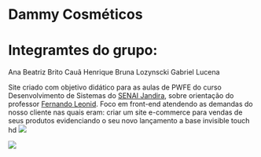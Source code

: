 # Dammy Cosméticos

# Integramtes do grupo:
Ana Beatriz Brito
Cauã Henrique
Bruna Lozynscki
Gabriel Lucena

Site criado com objetivo didático para as aulas de PWFE do curso Desenvolvimento de Sistemas do [SENAI Jandira](https://jandira.sp.senai.br/), sobre orientação do professor [Fernando Leonid](https://github.com/fernandoleonid?tab=repositories). Foco em front-end atendendo as demandas do nosso cliente nas quais eram: criar um site e-commerce para vendas de seus produtos evidenciando o seu novo lançamento a base invisible touch hd ![](img/imgBaseInvisibleTouch.png)

![](img/logoDammyCosm-removebg-preview.png)
